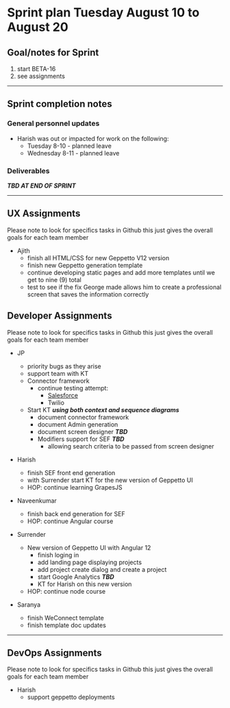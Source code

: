 # Sprint plan Tuesday August 10 to August 20

## Goal/notes for Sprint

1. start BETA-16
2. see assignments

---

## Sprint completion notes

### General personnel updates

- Harish was out or impacted for work on the following:
  - Tuesday 8-10 - planned leave
  - Wednesday 8-11 - planned leave

### Deliverables

***TBD AT END OF SPRINT***

---

## UX Assignments

Please note to look for specifics tasks in Github this just gives the overall goals for each team member

- Ajith
  - finish all HTML/CSS for new Geppetto V12 version
  - finish new Geppetto generation template
  - continue developing static pages and add more templates until we get to nine (9) total
  - test to see if the fix George made allows him to create a professional screen that saves the information correctly

## Developer Assignments

Please note to look for specifics tasks in Github this just gives the overall goals for each team member

- JP

  - priority bugs as they arise
  - support team with KT
  - Connector framework
    - continue testing attempt:
      - [Salesforce](https://dzone.com/articles/leveraging-salesforce-without-using-salesforce?edition=599293&utm_source=dzone&utm_medium=email&utm_campaign=dzone&utm_content=%5B%5Brssitem_title%5D%5D%20-%20%5B%5Brss_title%5D%5D)
      - Twilio
  - Start KT ***using both context and sequence diagrams***
    - document connector framework
    - document Admin generation
    - document screen designer ***TBD***
    - Modifiers support for SEF ***TBD***
      - allowing search criteria to be passed from screen designer

- Harish

  - finish SEF front end generation
  - with Surrender start KT for the new version of Geppetto UI
  - HOP: continue learning GrapesJS

- Naveenkumar

  - finish back end generation for SEF
  - HOP: continue Angular course

- Surrender

  - New version of Geppetto UI with Angular 12
    - finish loging in 
    - add landing page displaying projects
    - add project create dialog and create a project
    - start Google Analytics ***TBD***
    - KT for Harish on this new version
  - HOP: continue node course

- Saranya
  - finish WeConnect template
  - finish template doc updates

---

## DevOps Assignments

Please note to look for specifics tasks in Github this just gives the overall goals for each team member

- Harish
  - support geppetto deployments
